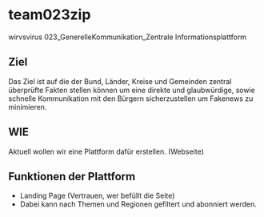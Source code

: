 # team023zip
wirvsvirus 023_GenerelleKommunikation_Zentrale Informationsplattform

## Ziel

Das Ziel ist auf die der Bund, Länder, Kreise und Gemeinden zentral überprüfte Fakten stellen können um eine direkte und glaubwürdige, sowie schnelle Kommunikation mit den Bürgern sicherzustellen um Fakenews zu minimieren. 

## WIE

Aktuell wollen wir eine Plattform dafür erstellen. (Webseite)

## Funktionen der Plattform

* Landing Page (Vertrauen, wer befüllt die Seite)
* Dabei kann nach Themen und Regionen gefiltert und abonniert werden.
